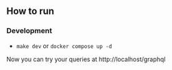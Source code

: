## How to run

### Development
- `make dev` or `docker compose up -d`

Now you can try your queries at http://localhost/graphql